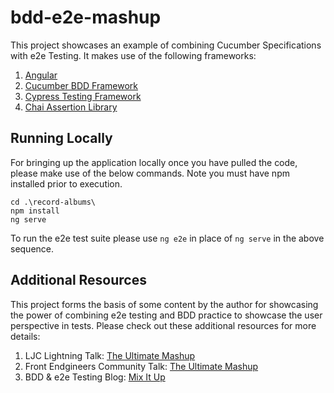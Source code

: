 # bdd-e2e-mashup

This project showcases an example of combining Cucumber Specifications with e2e Testing. It makes use of the following frameworks:

1. [Angular](https://angular.io/)
2. [Cucumber BDD Framework](https://cucumber.io/)
3. [Cypress Testing Framework](https://www.cypress.io/)
4. [Chai Assertion Library](https://www.chaijs.com/)

## Running Locally

For bringing up the application locally once you have pulled the code, please make use of the below commands. Note you must have npm installed prior to execution.

``` cli
cd .\record-albums\
npm install
ng serve
```

To run the e2e test suite please use `ng e2e` in place of `ng serve` in the above sequence.

## Additional Resources

This project forms the basis of some content by the author for showcasing the power of combining e2e testing and BDD practice to showcase the user perspective in tests. Please check out these additional resources for more details:

1. LJC Lightning Talk: [The Ultimate Mashup](https://youtu.be/-uPo1deQvcQ)
2. Front Endgineers Community Talk: [The Ultimate Mashup](https://www.meetup.com/Front-Endgineers-London/events/276397627/)
3. BDD & e2e Testing Blog: [Mix It Up](https://carlyrichmond.com/2021/02/15/mix-it-up/)